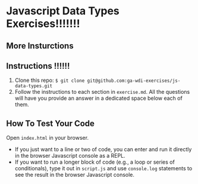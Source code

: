 # Javascript Data Types Exercises!!!!!!!

## More Insturctions

## Instructions !!!!!!

  1. Clone this repo: `$ git clone git@github.com:ga-wdi-exercises/js-data-types.git`
  2. Follow the instructions to each section in `exercise.md`. All the questions will have you provide an answer in a dedicated space below each of them.

## How To Test Your Code

Open `index.html` in your browser.
* If you just want to a line or two of code, you can enter and run it directly in the browser Javascript console as a REPL.
* If you want to run a longer block of code (e.g., a loop or series of conditionals), type it out in `script.js` and use `console.log` statements to see the result in the browser Javascript console.
